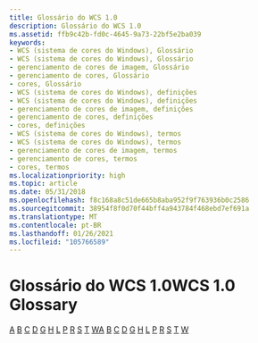 ```yaml
---
title: Glossário do WCS 1.0
description: Glossário do WCS 1.0
ms.assetid: ffb9c42b-fd0c-4645-9a73-22bf5e2ba039
keywords:
- WCS (sistema de cores do Windows), Glossário
- WCS (sistema de cores do Windows), Glossário
- gerenciamento de cores de imagem, Glossário
- gerenciamento de cores, Glossário
- cores, Glossário
- WCS (sistema de cores do Windows), definições
- WCS (sistema de cores do Windows), definições
- gerenciamento de cores de imagem, definições
- gerenciamento de cores, definições
- cores, definições
- WCS (sistema de cores do Windows), termos
- WCS (sistema de cores do Windows), termos
- gerenciamento de cores de imagem, termos
- gerenciamento de cores, termos
- cores, termos
ms.localizationpriority: high
ms.topic: article
ms.date: 05/31/2018
ms.openlocfilehash: f8c168a8c51de665b8aba952f9f763936b0c2586
ms.sourcegitcommit: 38954f8f0d70f44bff4a943784f468ebd7ef691a
ms.translationtype: MT
ms.contentlocale: pt-BR
ms.lasthandoff: 01/26/2021
ms.locfileid: "105766589"
---
```

# <a name="wcs-10-glossary"></a><span data-ttu-id="a8351-118">Glossário do WCS 1.0</span><span class="sxs-lookup"><span data-stu-id="a8351-118">WCS 1.0 Glossary</span></span>

<span data-ttu-id="a8351-119">[A](a.md) [B](b.md) [C](c.md) [D](d.md) [G](g.md) [H](h.md) [L](l.md) [P](p.md) [R](r.md) [S](s.md) [T](t.md) [W](w.md)</span><span class="sxs-lookup"><span data-stu-id="a8351-119">[A](a.md) [B](b.md) [C](c.md) [D](d.md) [G](g.md) [H](h.md) [L](l.md) [P](p.md) [R](r.md) [S](s.md) [T](t.md) [W](w.md)</span></span>

 

 




